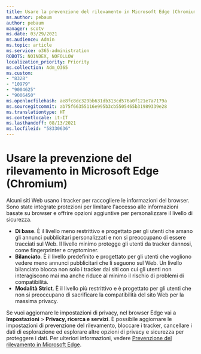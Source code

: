 ```yaml
---
title: Usare la prevenzione del rilevamento in Microsoft Edge (Chromium)
ms.author: pebaum
author: pebaum
manager: scotv
ms.date: 03/29/2021
ms.audience: Admin
ms.topic: article
ms.service: o365-administration
ROBOTS: NOINDEX, NOFOLLOW
localization_priority: Priority
ms.collection: Adm_O365
ms.custom:
- "8328"
- "10979"
- "9004625"
- "9006450"
ms.openlocfilehash: ae8fc8dc329bb631db313cd576a0f121e7a7179a
ms.sourcegitcommit: ab75f66355116e995b3cb5505465b31989339e28
ms.translationtype: HT
ms.contentlocale: it-IT
ms.lasthandoff: 08/13/2021
ms.locfileid: "58330636"
---
```

# <a name="use-tracking-prevention-in-microsoft-edge-chromium"></a>Usare la prevenzione del rilevamento in Microsoft Edge (Chromium)

Alcuni siti Web usano i tracker per raccogliere le informazioni del browser. Sono state integrate protezioni per limitare l'accesso alle informazioni basate su browser e offrire opzioni aggiuntive per personalizzare il livello di sicurezza.

- **Di base**. È il livello meno restrittivo e progettato per gli utenti che amano gli annunci pubblicitari personalizzati e non si preoccupano di essere tracciati sul Web. Il livello minimo protegge gli utenti da tracker dannosi, come fingerprinter e cryptominer.
- **Bilanciato**. È il livello predefinito e progettato per gli utenti che vogliono vedere meno annunci pubblicitari che li seguono sul Web. Un livello bilanciato blocca non solo i tracker dai siti con cui gli utenti non interagiscono mai ma anche riduce al minimo il rischio di problemi di compatibilità.
- **Modalità Strict**. È il livello più restrittivo e è progettato per gli utenti che non si preoccupano di sacrificare la compatibilità del sito Web per la massima privacy.

Se vuoi aggiornare le impostazioni di privacy, nel browser Edge vai a **Impostazioni** > **Privacy, ricerca e servizi**. È possibile aggiornare le impostazioni di prevenzione del rilevamento, bloccare i tracker, cancellare i dati di esplorazione ed esplorare altre opzioni di privacy e sicurezza per proteggere i dati. Per ulteriori informazioni, vedere [Prevenzione del rilevamento in Microsoft Edge](https://docs.microsoft.com/microsoft-edge/web-platform/tracking-prevention). 